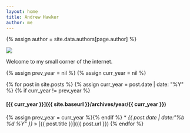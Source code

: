 ```yaml
---
layout: home
title: Andrew Hawker
author: me
---
```

{% assign author = site.data.authors[page.author] %}
<div class="col-6 float-right">
  <div class="p-2 mr-2">
    <a href="about" ><img class="avatar circle" src="{{ author.picture }}"></a>
  </div>
</div>

Welcome to my small corner of the internet.

{% assign prev_year = nil %}
{% assign curr_year = nil %}

{% for post in site.posts %}
{% assign curr_year = post.date | date: "%Y" %}
{% if curr_year != prev_year %}
#### [{{ curr_year }}]({{ site.baseurl }}/archives/year/{{ curr_year }})
{% assign prev_year = curr_year %}{% endif %} * _{{ post.date | date:"%b %d %Y" }}_ » [{{ post.title }}]({{ post.url }})
{% endfor %}
